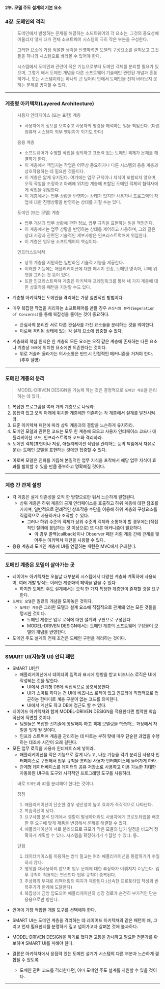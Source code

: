 #### 2부. 모델 주도 설계의 기본 요소

### 4장. 도메인의 격리
> 도메인에서 발생하는 문제를 해결하는 소프트웨어의 각 요소는, 그것의 중요성에 어울리지 않게 대개 전체 소프트웨어 시스템의 극히 작은 부분을 구성한다.
> 
> 그러한 요소에 가장 적절한 생각을 반영하려면 모델의 구성요소를 살펴보고 그것들을 하나의 시스템으로 바라볼 수 있어야 한다.
> 
> 시스템에서 도메인과 관련이 적은 기능으로부터 도메인 객체를 분리할 필요가 있으며, 
> 그렇게 해서 도메인 개념을 다른 소프트웨어 기술에만 관련된 개념과 혼동하거나, 
> 또는 시스템이라는 하나의 큰 덩어리 안에서 도메인을 전혀 바라보지 못하는 문제를 방지할 수 있다.


---


### 계층형 아키텍쳐(Layered Architecture)
> 사용자 인터페이스 (또는 표현) 계층
> - 사용자에게 정보를 보여주고 사용자의 명령을 해석하는 일을 책임진다. (다른 컴퓨터 시스템이 외부 행위자가 되기도 한다)
> 
> 응용 계층
> - 소프트웨어가 수행할 작업을 정의하고 표현력 있는 도메인 객체가 문제를 해결하게 한다.
> - 이 계층에서 책임지는 작업은 어무상 중요하거나 다른 시스템의 응용 계층과 상호작용하는 데 필요한 것들이다.
> - 이 계층은 얇게 유지된다. 여기에는 업무 규칙이나 지식이 포함되지 않으며, 오직 작업을 조정하고 아래에 위치한 계층에 포함된 도메인 객체의 협력자에게 작업을 위임한다.
> - 이 계층에서는 업무 상황을 반영하는 상태가 없지만 사용자나 프로그램의 작업에 대한 진행상황을 반영하는 상태를 가질 수는 있다.
> 
> 도메인 (또는 모델) 계층
> - 업무 개념과 업무 상황에 관한 정보, 업무 규칙을 표현하는 일을 책임진다.
> - 이 계층에서는 업무 상황을 반영하는 상태를 제어하고 사용하며, 그와 같은 상태 저장과 관련된 기술적인 세부사항은 인프라스트럭쳐에 위임한다.
> - 이 계층은 업무용 소프트웨어의 핵심이다.
> 
> 인프라스트럭쳐
> - 상위 계층을 지원하는 일반화된 기술적 기능을 제공한다.
> - 이러한 기능에는 애플리케이션에 대한 메시지 전송, 도메인 영속화, UI에 위젯을 그리는 것 등이 있다.
> - 또한 인프라스트럭쳐 계층은 아키텍쳐 프레임워크를 통해 네 가지 계층에 대한 상호작용 패턴을 지원할 수도 있다.

- 계층형 아키텍쳐는 도메인을 격리하는 가장 일반적인 방법이다.

- 매우 복잡한 작업을 처리하는 소프트웨어를 만들 경우 `관심사의 분리(Seperation of Concerns)`를 통해 복잡성을 줄이는 것이 중요하다.
  - 관심사의 분리란 서로 다른 관심사를 가진 요소들을 분리하는 것을 의미한다.
  - 이로써 격리된 상태에 있는 각 설계 요소에 집중할 수 있다.

[//]: # (  - 동시에 시스템 내의 정교한 상호작용은 그러한 분리와는 상관없이 유지돼야 한다.)

- 계층화의 핵심 원칙은 한 계층의 모든 요소는 오직 같은 계층에 존재하는 다른 요소나 계층상 `아래`에 위치한 요소에만 의존한다는 것이다.
  - 위로 거슬러 올라가는 의사소통은 반드시 간접적인 메커니즘을 거쳐야 한다. (추후 설명)

[//]: # (- 각 측면에서는 더욱 응집력 있는 설계가 가능해지며, 이로써 설계를 훨씬 더 쉽게 이해할 수 있다.)


---


### 도메인 계층의 분리
> MODEL-DRIVEN DESIGN을 가능케 하는 것은 결정적으로 `도메인 계층`을 분리하는 데 있다.

1. 복잡한 프로그램을 여러 개의 계층으로 나눠라.
2. 응집력 있고 오직 아래에 위치한 계층에만 의존하는 각 계층에서 설계를 발전시켜라.
3. 표준 아키텍쳐 패턴에 따라 상위 계층과의 결합을 느슨하게 유지하라. 
4. 도메인 모델과 관련된 코드는 모두 한 계층에 모으고 사용자 인터페이스 코드나 애플리케이션 코드, 인프라스트럭쳐 코드와 격리하라.
5. 도메인 객체(표현이나 저장, 애플리케이션 작업을 관리하는 등의 책임에서 자유로운)는 도메인 모델을 표현하는 것에만 집중할 수 있다.
- 이로써 모델은 진화를 거듭해 본질적인 업무 지식을 포착해서 해당 업무 지식이 효과를 발휘할 수 있을 만큼 풍부하고 명확해질 것이다.


---


### 계층 간 관계 설정
- 각 계층은 설계 의존성을 오직 한 방향으로만 둬서 느슨하게 결합된다.
  - 상위 계층은 하위 계층의 공개 인터페이스를 호출하고 하위 계층에 대한 참조를 가지며, 일반적으로 관례적인 상호작용 수단을 이용해 하위 계층의 구성요소를 직접적으로 사용하거나 조작할 수 있다.
    - 그러나 하위 수준의 객체가 상위 수준의 객체와 소통해야 할 경우에는(직접적인 질의에 응답하는 것 이상으로) 또 다른 매커니즘이 필요하다.
      - 이 경우 콜백(callback)이나 Observer 패턴 처럼 계층 간에 관계를 맺어주는 아키텍쳐 패턴을 사용할 수 있다.
- 응용 계층과 도메인 계층에 UI를 연결하는 패턴은 MVC에서 유래한다.


---


### 도메인 계층은 모델이 살아가는 곳
- 레이어드 아키텍쳐는 오늘날 대부분의 시스템에서 다양한 계층화 계획하에 사용되며, 여러 개발 방식도 이러한 계층화의 혜택을 얻을 수 있다.
  - 하지만 도메인 주도 설계에서는 오직 한 가지 특정한 계층만이 존재할 것을 요구한다.
- `도메인 모델`은 일련의 개념을 모아놓은 것이다.
  - `도메인 계층`은 그러한 모델과 설계 요소에 직접적으로 관계돼 있는 모든 것들을 명시한 것이다.
    - 도메인 계층은 업무 로직에 대한 설계와 구현으로 구성된다.
    - MODEL-DRIVEN DESIGN에서는 도메인 계층의 소프트웨어 구성물이 모델의 개념을 반영한다.
- 도메인 주도 설계의 전제 조건은 도메인 구현을 격리하는 것이다.


---


### SMART UI(지능형 UI) 안티 패턴
- SMART UI란?
  - 애플리케이션에서 데이터의 입력과 표시에 영향을 받고 비즈니스 로직은 UI에 작성되는 것을 말한다.
    - UI에서 관계형 DB에 직접적으로 상호작용한다.
    - UI가 스마트 하다는 건 UI에 비즈니스 로직이 있고 인프라에 직접적으로 접근하는 한마디로 계층 구분이 없는 코드를 의미한다.
    - UI에서 계산도 하고 DB에 접근도 할 수 있다.
- 레이어드 아키텍쳐와 함께 MODEL-DRIVEN DESIGN을 적용한다면 험악한 학습 곡선에 직면할 것이다.
  - 팀원들은 복잡한 신기술에 통달해야 하고 객체 모델링을 학습하는 과정에서 차질을 빚게 될 것이다.
  - 인프라 스트럭쳐 계층을 관리하는 데 따르는 부하 탓에 매우 단순한 과업을 수행하는 데조차 시간이 오래 걸린다.
- 모든 업무 로직을 사용자 인터페이스에 넣어라.
  - 애플리케이션을 작은 기능으로 잘게 나누고, 나눈 기능을 각기 분리된 사용자 인터페이스로 구현해서 업무 규칙을 분리된 사용자 인터페이스에 들어가게 하라.
  - 관계형 데이터베이스를 데이터의 공유 저장소로 사용하고 이용 가능한 최대한 자동화된 UI구축 도구와 시각적인 프로그래밍 도구를 사용하라.

> 바로 `도메인`과 `UI`를 분리해야 한다는 것이다.
> 
> 장점
> 1. 애플리케이션이 단순한 경우 생산성이 높고 효과가 즉각적으로 나타난다.
> 2. 학습곡선이 낮다.
> 3. 요구사항 분석 단계에서 결함이 발생하더라도 사용자에게 프로토타입을 배포한 후 요구에 맞게 제품을 변경해서 문제를 해결할 수 있다.
> 4. 애플리케이션이 서로 분리되므로 규모가 작은 모듈의 납기 일정을 비교적 정확하게 계획할 수 있다. 시스템을 확장하기가 수월할 수 있다.
> 등..
> 
> 단점
> 1. 데이터베이스를 이용하는 방식 말고는 여러 애플리케이션을 통합하기가 수월하지 않다.
> 2. 행위를 재사용하지 않으며 업무 문제에 대한 추상화가 이뤄지지 ㅇ낳는다. 업무 규칙이 적용되는 연산만다 업무 규칙이 중복된다.
> 3. 추상화의 부재로 리팩터링의 여지가 제한된다.(신속한 프로토타입 작성과 반복주기가 한계에 도달한다)
> 4. 복잡성에 금방 압도되어 애플리케이션의 성장 경로가 순전히 부가적인 단순 응용으로만 향한다.
- 언어에 가장 적합한 개발 도구를 선택해야 한다.

- SMART UI는 도메인 계층을 격리하는 데 레이어드 아키텍쳐와 같은 패턴이 왜, 그리고 언제 필요한지를 분명하게 짚고 넘어가고자 살펴본 것에 불과하다.
- MODEL-DRIVEN DESIGN을 하기로 했다면 고통을 감내하고 필요한 전문가를 확보하며 SMART UI를 피해야 한다.
- 결론은 아키텍쳐에서 응집력 있는 도메인 설계가 시스템의 다른 부분과 느슨하게 결합될 수 있도록
  - 도메인 관련 코드를 격리한다면, 아마 도메인 주도 설계를 지원할 수 있을 것이다.


---

